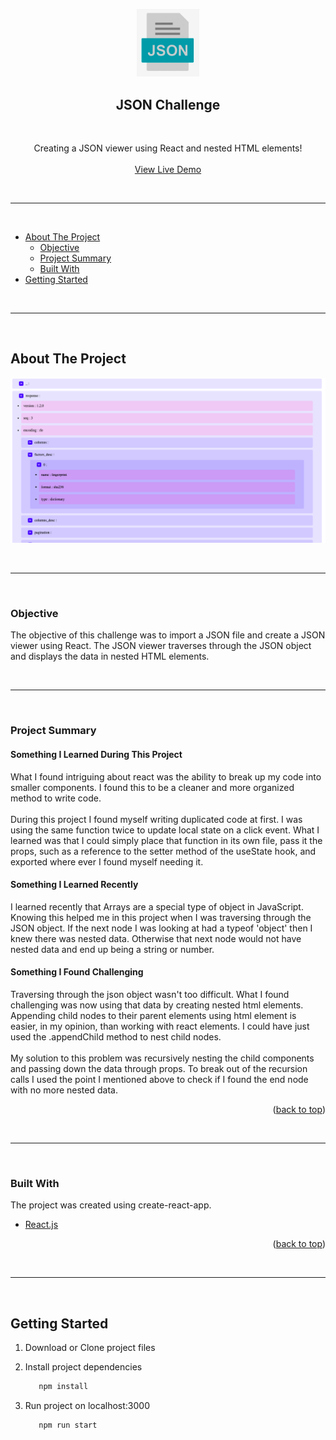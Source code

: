 <div id="top"></div>
    <p align="center">
        <img src="src/img/json.png" width="100px"/>
    </p>
    <h2 align="center">JSON Challenge</h2>
    <br />
    <p align="center">
        Creating a JSON viewer using React and nested HTML elements!
        <br />
        <br />
        <a href="https://gt1990.github.io/json_challenge/">View Live Demo</a>
    </p>
</div>

<br />
<hr />
<br />

<!-- TABLE OF CONTENTS -->

- [About The Project](#about-the-project)
  - [Objective](#objective)
  - [Project Summary](#project-summary)
  - [Built With](#built-with)
- [Getting Started](#getting-started)

<br />
<hr />
<br />

## About The Project

![JSON Challenge Screen Shot](src/img/screenShot.png)

<br />
<hr />
<br />

### Objective

<p>
The objective of this challenge was to import a JSON file and create a JSON viewer using React. The JSON viewer traverses through the JSON object and displays the data in nested HTML elements.
</p>

<br />
<hr />
<br />

### Project Summary

<div>

<h4>Something I Learned During This Project</h4>
<p>
What I found intriguing about react was the ability to break up my code into smaller components. I found this to be a cleaner and more organized method to write code.
<br />
<br />
During this project I found myself writing duplicated code at first. I was using the same function twice to update local state on a click event. What I learned was that I could simply place that function in its own file, pass it the props, such as a reference to the setter method of the useState hook, and exported where ever I found myself needing it.
</p>

<h4>Something I Learned Recently</h4>
<p>
I learned recently that Arrays are a special type of object in JavaScript. Knowing this helped me in this project when I was traversing through the JSON object. If the next node I was looking at had a typeof 'object' then I knew there was nested data. Otherwise that next node would not have nested data and end up being a string or number.
</p>

<h4>Something I Found Challenging</h4>
<p>
Traversing through the json object wasn't too difficult. What I found challenging was now using that data by creating nested html elements. Appending child nodes to their parent elements using html element is easier, in my opinion, than working with react elements. I could have just used the .appendChild method to nest child nodes.
<br />
<br />
My solution to this problem was recursively nesting the child components and passing down the data through props. To break out of the recursion calls I used the point I mentioned above to check if I found the end node with no more nested data.
</p>
</div>

<p align="right">(<a href="#top">back to top</a>)</p>

<br />
<hr />
<br />

### Built With

The project was created using create-react-app.

- [React.js](https://reactjs.org/)

<p align="right">(<a href="#top">back to top</a>)</p>

<br />
<hr />
<br />

## Getting Started

1. Download or Clone project files
2. Install project dependencies

   ```sh
      npm install
   ```

3. Run project on localhost:3000

   ```sh
      npm run start
   ```
